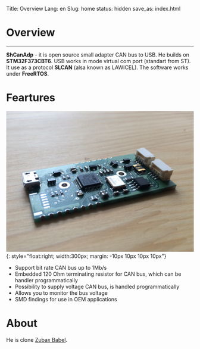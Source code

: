 Title: Overview
Lang: en
Slug: home
status: hidden
save_as: index.html

# Overview
---
**ShCanAdp** - it is open source small adapter CAN bus to USB. He builds on **STM32F373CBT6**. USB works in mode virtual com port (standart from ST). It use as a protocol **SLCAN** (alsa known as LAWICEL). The software works under **FreeRTOS**.

# Feartures

![Preview 1](/images/device01.jpg){: style="float:right; width:300px; margin: -10px 10px 10px 10px"}

- Support bit rate CAN bus up to 1Mb/s
- Embedded 120 Ohm terminating resistor for CAN bus, which can be handler programmatically
- Possibility to supply voltage CAN bus, is handled programmatically
- Allows you to monitor the bus voltage
- SMD findings for use in OEM applications

# About
He is clone [Zubax Babel](https://zubax.com/products/babel).
